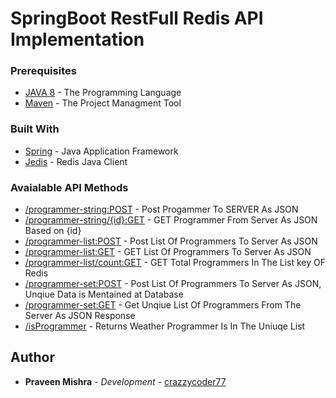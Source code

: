 # SpringBoot RestFull Redis API  Implementation

### Prerequisites

* [JAVA 8](https://www.oracle.com/technetwork/java/javase/overview/java8-2100321.html) - The Programming Language
* [Maven](https://en.wikipedia.org/wiki/Apache_Maven) - The Project Managment Tool

### Built With
* [Spring](https://en.wikipedia.org/wiki/Spring_Framework) - Java Application Framework
* [Jedis](https://www.baeldung.com/jedis-java-redis-client-library) - Redis Java Client

### Avaialable API Methods
* [/programmer-string:POST](https://github.com/crazzycoder77/jedis/blob/master/programmer-string:POST.md) - Post Progammer To SERVER As JSON 
* [/programmer-string/{id}:GET](link) - GET Programmer From Server As JSON Based on {id}
* [/programmer-list:POST](link) - Post List Of Programmers To Server As JSON
* [/programmer-list:GET](link) - GET List Of Programmers To Server As JSON
* [/programmer-list/count:GET](link) - GET Total Programmers In The List key OF Redis
* [/programmer-set:POST](link) - Post List Of Programmers To Server As JSON, Unqiue Data is Mentained at Database
* [/programmer-set:GET](link) - Get Unqiue List Of Programmers From The Server As JSON Response
* [/isProgrammer](link) - Returns Weather Programmer Is In The Uniuqe List

## Author
* **Praveen Mishra** - *Development* - [crazzycoder77](https://github.com/crazzycoder77)
